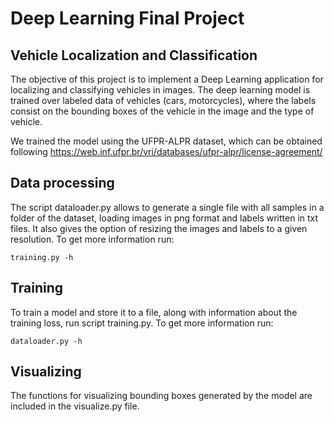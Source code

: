 # Deep Learning Final Project
## Vehicle Localization and Classification

The objective of this project is to implement a Deep Learning application for localizing and classifying vehicles in images. The deep learning model is trained over labeled data of vehicles (cars, motorcycles), where the labels consist on the bounding boxes of the vehicle in the image and the type of vehicle.

We trained the model using the UFPR-ALPR dataset, which can be obtained following https://web.inf.ufpr.br/vri/databases/ufpr-alpr/license-agreement/

## Data processing

The script dataloader.py allows to generate a single file with all samples in a folder of the dataset, loading images in png format and labels written in txt files. It also gives the option of resizing the images and labels to a given resolution. To get more information run:
````
training.py -h
````

## Training

To train a model and store it to a file, along with information about the training loss, run script training.py. To get more information run:
````
dataloader.py -h
````

## Visualizing

The functions for visualizing bounding boxes generated by the model are included in the visualize.py file.